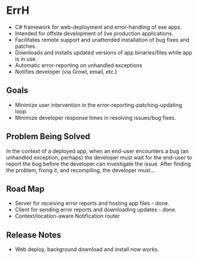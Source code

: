 # ErrH

* C# framework for web-deployment and error-handling of exe apps.
* Intended for offsite development of live production applications.
* Facilitates remote support and unattended installation of bug fixes and patches.
* Downloads and installs updated versions of app binaries/files while app is in use.
* Automatic error-reporting on unhandled exceptions
* Notifies developer (via Growl, email, etc.)


## Goals
* Minimize user intervention in the error-reporting-patching-updating loop.
* Minimize developer response times in resolving issues/bug fixes.


## Problem Being Solved
In the context of a deployed app, when an end-user encounters a bug 
(an unhandled exception, perhaps) the developer must wait for the 
end-user to report the bug before the developer can investigate the issue.
After finding the problem, fixing it, and recompiling, the developer must...


## Road Map
* Server for receiving error reports and hosting app files - done.
* Client for sending error reports and downloading updates - done.
* Context/location-aware Notification router


## Release Notes
* Web deploy, background download and install now works.
